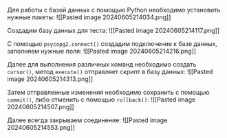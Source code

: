 Для работы с базой данных с помощью Python необходимо установить нужные пакеты:
![[Pasted image 20240605214034.png]]

Создадим базу данных для теста:
![[Pasted image 20240605214117.png]]

С помощью `psycopg2.connect()` создадим подключение к базе данных, заполняем нужные поля:
![[Pasted image 20240605214216.png]]

Далее для выполнения различных команд необходимо создать `cursor()`, метод `execute()` отправляет скрипт в базу данных:
![[Pasted image 20240605214313.png]]

Затем отправленные изменения необходимо сохранить с помощью `commit()`, либо отменить с помощью `rollback()`:
![[Pasted image 20240605214507.png]]

Далее всегда закрываем соединение:
![[Pasted image 20240605214553.png]]